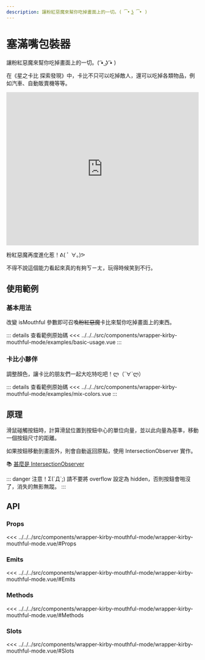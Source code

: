 ```yaml
---
description: 讓粉紅惡魔來幫你吃掉畫面上的一切。( ͡• ͜ʖ ͡• )
---
```


<script setup>
import BasicUsage from '../../../src/components/wrapper-kirby-mouthful-mode/examples/basic-usage.vue'
import MixColors from '../../../src/components/wrapper-kirby-mouthful-mode/examples/mix-colors.vue'
</script>

# 塞滿嘴包裝器

讓粉紅惡魔來幫你吃掉畫面上的一切。( ͡• ͜ʖ ͡• )

在《星之卡比 探索發現》中，卡比不只可以吃掉敵人，還可以吃掉各類物品，例如汽車、自動販賣機等等。

<iframe width="100%" height="400"
src="https://www.youtube.com/embed/1TnQh8xbGBg?si=Bt44bGxHD4Ccp4Ks"
title="YouTube video player"
frameborder="0"
allow="accelerometer; autoplay; clipboard-write; encrypted-media; gyroscope; picture-in-picture; web-share"
 referrerpolicy="strict-origin-when-cross-origin"
  allowfullscreen></iframe>

粉紅惡魔再度進化惹！ᕕ( ﾟ ∀。)ᕗ

不得不說這個能力看起來真的有夠ㄎㄧㄤ，玩得時候笑到不行。

## 使用範例

### 基本用法

改變 isMouthful 參數即可召喚~~粉紅惡魔~~卡比來幫你吃掉畫面上的東西。

<basic-usage/>

::: details 查看範例原始碼
<<< ../../../src/components/wrapper-kirby-mouthful-mode/examples/basic-usage.vue
:::

### 卡比小夥伴

調整顏色，讓卡比的朋友們一起大吃特吃吧！ლ（´∀`ლ）

<mix-colors/>

::: details 查看範例原始碼
<<< ../../../src/components/wrapper-kirby-mouthful-mode/examples/mix-colors.vue
:::

## 原理

滑鼠碰觸按鈕時，計算滑鼠位置到按鈕中心的單位向量，並以此向量為基準，移動一個按鈕尺寸的距離。

如果按鈕移動到畫面外，則會自動返回原點，使用 IntersectionObserver 實作。

📚 [甚麼是 IntersectionObserver](https://developer.mozilla.org/zh-CN/docs/Web/API/IntersectionObserver)

::: danger 注意！Σ(ˊДˋ;)
請不要將 overflow 設定為 hidden，否則按鈕會啪沒了，消失的無影無蹤。
:::

## API

### Props

<<< ../../../src/components/wrapper-kirby-mouthful-mode/wrapper-kirby-mouthful-mode.vue/#Props

### Emits

<<< ../../../src/components/wrapper-kirby-mouthful-mode/wrapper-kirby-mouthful-mode.vue/#Emits

### Methods

<<< ../../../src/components/wrapper-kirby-mouthful-mode/wrapper-kirby-mouthful-mode.vue/#Methods

### Slots

<<< ../../../src/components/wrapper-kirby-mouthful-mode/wrapper-kirby-mouthful-mode.vue/#Slots
